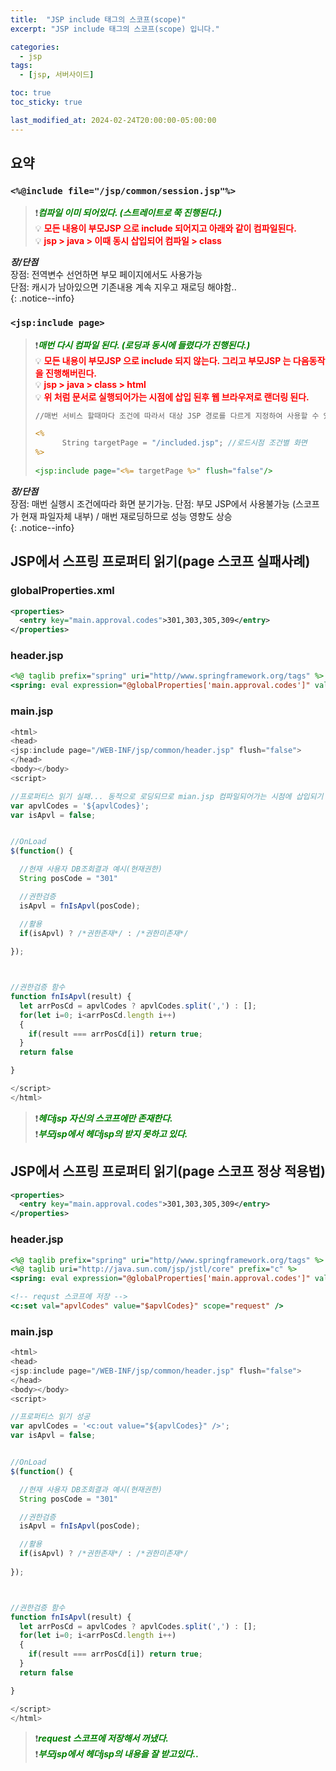 ```yaml
---
title:  "JSP include 태그의 스코프(scope)"
excerpt: "JSP include 태그의 스코프(scope) 입니다."

categories:
  - jsp
tags:
  - [jsp, 서버사이드]

toc: true
toc_sticky: true

last_modified_at: 2024-02-24T20:00:00-05:00:00
---
```



## 요약
### `<%@include file="/jsp/common/session.jsp"%>`
> ❗<span style='color:green'><b><I>***컴파일 이미 되어있다. (스트레이트로 쭉 진행된다.)***</I></b></span>  
> 💡 <span style='color:red'><b> 모든 내용이 부모JSP 으로 include 되어지고 아래와 같이 컴파일된다.</b></span>  
> 💡 <span style='color:red'><b> jsp > java > 이때 동시 삽입되어 컴파일 > class </b></span>  
    
***장/단점***  
장점: 전역변수 선언하면 부모 페이지에서도 사용가능  
단점: 캐시가 남아있으면 기존내용 계속 지우고 재로딩 해야함..  
{: .notice--info}


### `<jsp:include page>`
> ❗<span style='color:green'><b><I>***매번 다시 컴파일 된다. (로딩과 동시에 들렸다가 진행된다.)***</I></b></span>  
> 💡 <span style='color:red'><b>모든 내용이 부모JSP 으로 include 되지 않는다. 그리고 부모JSP 는 다음동작을 진행해버린다.</b></span>  
> 💡 <span style='color:red'><b>jsp > java > class > html</b></span>    
> 💡 <span style='color:red'><b>위 처럼 문서로 실행되어가는 시점에 삽입 된후 웹 브라우저로 랜더링 된다.</b></span>    
> ```jsp
> //매번 서비스 할때마다 조건에 따라서 대상 JSP 경로를 다르게 지정하여 사용할 수 있습니다.
> 
> <%
>      String targetPage = "/included.jsp"; //로드시점 조건별 화면
> %>
>  
> <jsp:include page="<%= targetPage %>" flush="false"/>    
> 
> ```
> 
  
***장/단점***  
장점: 매번 실행시 조건에따라 화면 분기가능.
단점: 부모 JSP에서 사용불가능 (스코프가 현재 파일자체 내부) / 매번 재로딩하므로 성능 영향도 상승  
{: .notice--info}







## JSP에서 스프링 프로퍼티 읽기(page 스코프 실패사례)

### globalProperties.xml 
```xml
<properties>
  <entry key="main.approval.codes">301,303,305,309</entry>
</properties>

```


### header.jsp
```jsp
<%@ taglib prefix="spring" uri="http//www.springframework.org/tags" %>
<spring: eval expression="@globalProperties['main.approval.codes']" val="apvlCodes" />

```


### main.jsp
```js
<html>
<head>
<jsp:include page="/WEB-INF/jsp/common/header.jsp" flush="false">
</head>
<body></body>
<script>

//프로퍼티스 읽기 실패... 동적으로 로딩되므로 mian.jsp 컴파일되어가는 시점에 삽입되기 때문이다.
var apvlCodes = '${apvlCodes}';
var isApvl = false;


//OnLoad
$(function() {

  //현재 사용자 DB조회결과 예시(현재권한)
  String posCode = "301"

  //권한검증
  isApvl = fnIsApvl(posCode);

  //활용  
  if(isApvl) ? /*권한존재*/ : /*권한미존재*/
  
});



//권한검증 함수
function fnIsApvl(result) {
  let arrPosCd = apvlCodes ? apvlCodes.split(',') : [];
  for(let i=0; i<arrPosCd.length i++) 
  {
    if(result === arrPosCd[i]) return true;
  }
  return false

}

</script>
</html>

```

> ❗<span style='color:green'><b><I>***헤더jsp 자신의 스코프에만 존재한다.***</I></b></span>    
> ❗<span style='color:green'><b><I>***부모jsp에서 헤더jsp의 받지 못하고 있다.***</I></b></span>  








## JSP에서 스프링 프로퍼티 읽기(page 스코프 정상 적용법)
```xml
<properties>
  <entry key="main.approval.codes">301,303,305,309</entry>
</properties>

```


### header.jsp
```jsp
<%@ taglib prefix="spring" uri="http//www.springframework.org/tags" %>
<%@ taglib uri="http://java.sun.com/jsp/jstl/core" prefix="c" %>
<spring: eval expression="@globalProperties['main.approval.codes']" val="apvlCodes" />

<!-- requst 스코프에 저장 -->
<c:set val="apvlCodes" value="$apvlCodes}" scope="request" />

```


### main.jsp
```js
<html>
<head>
<jsp:include page="/WEB-INF/jsp/common/header.jsp" flush="false">
</head>
<body></body>
<script>

//프로퍼티스 읽기 성공
var apvlCodes = '<c:out value="${apvlCodes}" />';
var isApvl = false;


//OnLoad
$(function() {

  //현재 사용자 DB조회결과 예시(현재권한)
  String posCode = "301"

  //권한검증
  isApvl = fnIsApvl(posCode);

  //활용  
  if(isApvl) ? /*권한존재*/ : /*권한미존재*/
  
});



//권한검증 함수
function fnIsApvl(result) {
  let arrPosCd = apvlCodes ? apvlCodes.split(',') : [];
  for(let i=0; i<arrPosCd.length i++) 
  {
    if(result === arrPosCd[i]) return true;
  }
  return false

}

</script>
</html>

```

> ❗<span style='color:green'><b><I>***request 스코프에 저장해서 꺼냈다.***</I></b></span>  
> ❗<span style='color:green'><b><I>***부모jsp에서 헤더jsp의 내용을 잘 받고있다..***</I></b></span>  